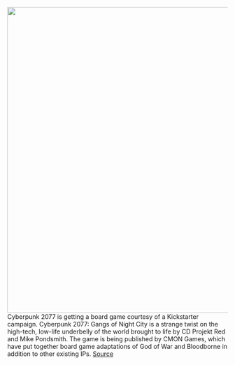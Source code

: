 <img src='https://cdn.vox-cdn.com/thumbor/NiRASaDOEp3vpGxZnv7qB7QUSpE=/0x0:680x926/1200x800/filters:focal(300x98:408x206)/cdn.vox-cdn.com/uploads/chorus_image/image/71013571/Cyberpunk_2077_Gangs_of_Night_City.0.jpg' width='700px' /><br/>
Cyberpunk 2077 is getting a board game courtesy of a Kickstarter campaign. Cyberpunk 2077: Gangs of Night City is a strange twist on the high-tech, low-life underbelly of the world brought to life by CD Projekt Red and Mike Pondsmith. The game is being published by CMON Games, which have put together board game adaptations of God of War and Bloodborne in addition to other existing IPs.
<a href='https://www.theverge.com/2022/6/24/23181868/cyberpunk-2077-gangs-of-night-city-board-game-kickstarter'> Source <a/>